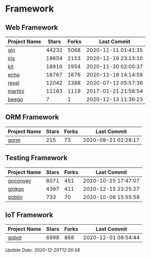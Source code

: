 # Framework

## Web Framework
| Project Name | Stars | Forks | Last Commit |
| ------------ | ----- | ----- | ----------- |
| [gin](https://github.com/gin-gonic/gin) | 44232 | 5068 | 2020-11-11 01:41:35 |
| [iris](https://github.com/kataras/iris) | 19654 | 2153 | 2020-12-19 23:13:10 |
| [kit](https://github.com/go-kit/kit) | 18916 | 1954 | 2020-11-30 02:00:37 |
| [echo](https://github.com/labstack/echo) | 18767 | 1676 | 2020-12-18 14:14:59 |
| [revel](https://github.com/revel/revel) | 12042 | 1388 | 2020-07-12 05:57:36 |
| [martini](https://github.com/go-martini/martini) | 11163 | 1119 | 2017-01-21 21:58:54 |
| [beego](https://github.com/astaxie/beego) | 7 | 1 | 2020-12-13 11:36:23 |

## ORM Framework
| Project Name | Stars | Forks | Last Commit |
| ------------ | ----- | ----- | ----------- |
| [gorm](https://github.com/jinzhu/gorm) | 215 | 73 | 2020-09-21 02:28:17 |

## Testing Framework
| Project Name | Stars | Forks | Last Commit |
| ------------ | ----- | ----- | ----------- |
| [goconvey](https://github.com/smartystreets/goconvey) | 6071 | 451 | 2020-10-25 17:47:07 |
| [ginkgo](https://github.com/onsi/ginkgo) | 4397 | 411 | 2020-12-15 23:25:27 |
| [goblin](https://github.com/franela/goblin) | 733 | 70 | 2020-10-06 15:55:58 |

## IoT Framework
| Project Name | Stars | Forks | Last Commit |
| ------------ | ----- | ----- | ----------- |
| [gobot](https://github.com/hybridgroup/gobot) | 6898 | 868 | 2020-12-01 09:54:44 |

*Update Date: 2020-12-20T12:00:58*